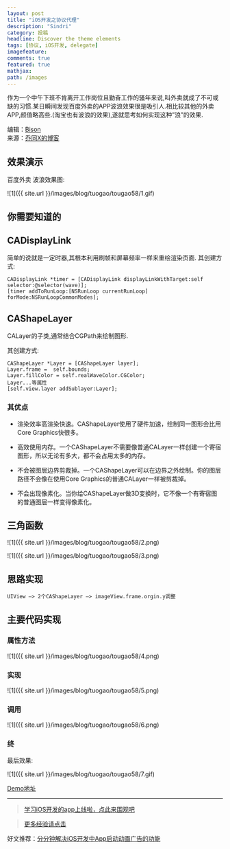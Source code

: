 ```yaml
---
layout: post
title: "iOS开发之协议代理"
description: "Sindri"
category: 投稿
headline: Discover the theme elements
tags: [协议, iOS开发, delegate]
imagefeature: 
comments: true
featured: true
mathjax: 
path: /images
---
```



作为一个中午下班不肯离开工作岗位且勤奋工作的骚年来说,叫外卖就成了不可或缺的习惯.某日瞬间发现百度外卖的APP波浪效果很是吸引人.相比较其他的外卖APP,颜值略高些.(淘宝也有波浪的效果),遂就思考如何实现这种”浪”的效果.

编辑：[Bison](http://allluckly.cn)<br>
来源：[乔同X的博客](http://qiaotongxin.cc/2016/08/22/20160822/)<br>

## 效果演示

百度外卖 波浪效果图:

![1]({{ site.url }}/images/blog/tuogao/tougao58/1.gif)<br>

## 你需要知道的

## CADisplayLink

简单的说就是一定时器,其根本利用刷帧和屏幕频率一样来重绘渲染页面.
其创建方式:

	CADisplayLink *timer = [CADisplayLink displayLinkWithTarget:self selector:@selector(wave)];
	[timer addToRunLoop:[NSRunLoop currentRunLoop] forMode:NSRunLoopCommonModes];


## CAShapeLayer

CALayer的子类,通常结合CGPath来绘制图形.

其创建方式:

	CAShapeLayer *Layer = [CAShapeLayer layer];
	Layer.frame =  self.bounds;
	Layer.fillColor = self.realWaveColor.CGColor;
	Layer...等属性
	[self.view.layer addSublayer:Layer];

### 其优点

- 渲染效率高渲染快速。CAShapeLayer使用了硬件加速，绘制同一图形会比用Core Graphics快很多。

- 高效使用内存。一个CAShapeLayer不需要像普通CALayer一样创建一个寄宿图形，所以无论有多大，都不会占用太多的内存。

- 不会被图层边界剪裁掉。一个CAShapeLayer可以在边界之外绘制。你的图层路径不会像在使用Core Graphics的普通CALayer一样被剪裁掉。

- 不会出现像素化。当你给CAShapeLayer做3D变换时，它不像一个有寄宿图的普通图层一样变得像素化。

## 三角函数

![1]({{ site.url }}/images/blog/tuogao/tougao58/2.png)<br>

![1]({{ site.url }}/images/blog/tuogao/tougao58/3.png)<br>

## 思路实现

	UIView –> 2个CAShapeLayer –> imageView.frame.orgin.y调整

## 主要代码实现

### 属性方法

![1]({{ site.url }}/images/blog/tuogao/tougao58/4.png)<br>

### 实现

![1]({{ site.url }}/images/blog/tuogao/tougao58/5.png)<br>

### 调用

![1]({{ site.url }}/images/blog/tuogao/tougao58/6.png)<br>

### 终

最后效果:

![1]({{ site.url }}/images/blog/tuogao/tougao58/7.gif)<br>

[Demo地址](https://github.com/Josin22/JSWave)
 

----------------------------------------------------------

> [学习iOS开发的app上线啦，点此来围观吧](https://itunes.apple.com/us/app/it-blog-zi-xueios-kai-fa-jin/id1067787090?l=zh&ls=1&mt=8)<br>

> [更多经验请点击](https://allluckly.cn)<br>

好文推荐：[分分钟解决iOS开发中App启动动画广告的功能](https://allluckly.cn/lblaunchimagead/LBLaunchImageAd)<br>

